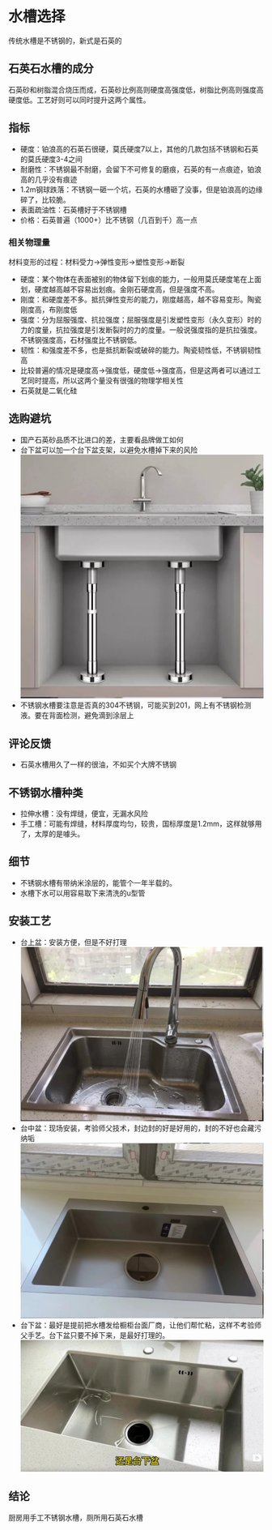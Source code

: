 # 水槽选择

传统水槽是不锈钢的，新式是石英的

## 石英石水槽的成分

石英砂和树脂混合烧压而成，石英砂比例高则硬度高强度低，树脂比例高则强度高硬度低。工艺好则可以同时提升这两个属性。

## 指标

* 硬度：铂浪高的石英石很硬，莫氏硬度7以上，其他的几款包括不锈钢和石英的莫氏硬度3-4之间
* 耐磨性：不锈钢最不耐磨，会留下不可修复的磨痕，石英的有一点痕迹，铂浪高的几乎没有痕迹
* 1.2m钢球跌落：不锈钢一砸一个坑，石英的水槽砸了没事，但是铂浪高的边缘碎了，比较脆。
* 表面疏油性：石英槽好于不锈钢槽
* 价格：石英普遍（1000+）比不锈钢（几百到千）高一点

### 相关物理量

材料变形的过程：材料受力->弹性变形->塑性变形->断裂
* 硬度：某个物体在表面被别的物体留下划痕的能力，一般用莫氏硬度笔在上面划，硬度越高越不容易出划痕。金刚石硬度高，但是强度不高。
* 刚度：和硬度差不多。抵抗弹性变形的能力，刚度越高，越不容易变形。陶瓷刚度高，布刚度低
* 强度：分为屈服强度、抗拉强度；屈服强度是引发塑性变形（永久变形）时的力的度量，抗拉强度是引发断裂时的力的度量。一般说强度指的是抗拉强度。不锈钢强度高，石材强度比不锈钢低。
* 韧性：和强度差不多，也是抵抗断裂或破碎的能力。陶瓷韧性低，不锈钢韧性高
* 比较普遍的情况是硬度高->强度低，硬度低->强度高，但是这两者可以通过工艺同时提高，所以这两个量没有很强的物理学相关性
* 石英就是二氧化硅

## 选购避坑

* 国产石英砂品质不比进口的差，主要看品牌做工如何
* 台下盆可以加一个台下盆支架，以避免水槽掉下来的风险
![](./img/%E5%8F%B0%E4%B8%8B%E7%9B%86%E6%94%AF%E6%9E%B6.jpg)
* 不锈钢水槽要注意是否真的304不锈钢，可能买到201，网上有不锈钢检测液。要在背面检测，避免滴到涂层上

## 评论反馈

* 石英水槽用久了一样的很油，不如买个大牌不锈钢

## 不锈钢水槽种类

* 拉伸水槽：没有焊缝，便宜，无漏水风险
* 手工槽：可能有焊缝，材料厚度均匀，较贵，国标厚度是1.2mm，这样就够用了，太厚的是噱头。

## 细节

* 不锈钢水槽有带纳米涂层的，能管个一年半载的。
* 水槽下水可以用容易取下来清洗的u型管

## 安装工艺

* 台上盆：安装方便，但是不好打理
![](./img/%E5%8F%B0%E4%B8%8A%E7%9B%86.jpg)
* 台中盆：现场安装，考验师父技术，封边封的好是好用的，封的不好也会藏污纳垢
![](./img/%E5%8F%B0%E4%B8%AD%E7%9B%86.jpg)
* 台下盆：最好是提前把水槽发给橱柜台面厂商，让他们帮忙粘，这样不考验师父手艺。台下盆只要不掉下来，是最好打理的。
![](./img/%E5%8F%B0%E4%B8%8B%E7%9B%86.jpg)

## 结论

厨房用手工不锈钢水槽，厕所用石英石水槽